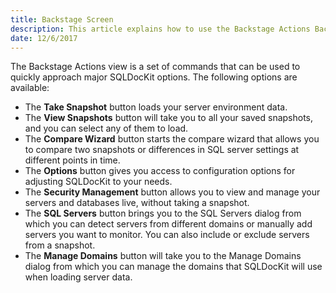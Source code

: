 ```yaml
---
title: Backstage Screen
description: This article explains how to use the Backstage Actions Backstage Actions commands to quickly approach major SQLDocKit optionsto quickly approach major SQLDocKit options.
date: 12/6/2017
---
```


The Backstage Actions view is a set of commands that can be used to quickly approach major SQLDocKit options. The following options are available:

* The __Take Snapshot__ button loads your server environment data.
* The __View Snapshots__ button will take you to all your saved snapshots, and you can select any of them to load.
* The __Compare Wizard__ button starts the compare wizard that allows you to compare two snapshots or differences in SQL server settings at different points in time.
* The __Options__ button gives you access to configuration options for adjusting SQLDocKit to your needs.
* The __Security Management__ button allows you to view and manage your servers and databases live, without taking a snapshot.
* The __SQL Servers__ button brings you to the SQL Servers dialog from which you can detect servers from different domains or manually add servers you want to monitor. You can also include or exclude servers from a snapshot.
* The __Manage Domains__ button will take you to the Manage Domains dialog from which you can manage the domains that SQLDocKit will use when loading server data.